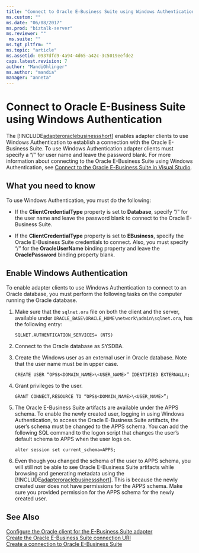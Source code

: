```yaml
---
title: "Connect to Oracle E-Business Suite using Windows Authentication | Microsoft Docs"
ms.custom: ""
ms.date: "06/08/2017"
ms.prod: "biztalk-server"
ms.reviewer: ""
 ms.suite: ""
ms.tgt_pltfrm: ""
ms.topic: "article"
ms.assetid: 0937dfd9-4a94-4d65-a42c-3c5019eefde2
caps.latest.revision: 7
author: "MandiOhlinger"
ms.author: "mandia"
manager: "anneta"
---
```

# Connect to Oracle E-Business Suite using Windows Authentication
The [!INCLUDE[adapteroraclebusinessshort](../../includes/adapteroraclebusinessshort-md.md)] enables adapter clients to use Windows Authentication to establish a connection with the Oracle E-Business Suite. To use Windows Authentication adapter clients must specify a “/” for user name and leave the password blank. For more information about connecting to the Oracle E-Business Suite using Windows Authentication, see [Connect to the Oracle E-Business Suite in Visual Studio](../../adapters-and-accelerators/adapter-oracle-ebs/connect-to-the-oracle-e-business-suite-in-visual-studio.md).  

## What you need to know  
 To use Windows Authentication, you must do the following:  
  
-   If the **ClientCredentialType** property is set to **Database**, specify “/” for the user name and leave the password blank to connect to the Oracle E-Business Suite.  
  
-   If the **ClientCredentialType** property is set to **EBusiness**, specify the Oracle E-Business Suite credentials to connect. Also, you must specify “/” for the **OracleUserName** binding property and leave the **OraclePassword** binding property blank.  

## Enable Windows Authentication  
 To enable adapter clients to use Windows Authentication to connect to an Oracle database, you must perform the following tasks on the computer running the Oracle database.  
  
1.  Make sure that the `sqlnet.ora` file on both the client and the server, available under `ORACLE_BASE\ORACLE_HOME\network\admin\sqlnet.ora`, has the following entry:  
  
    ```  
    SQLNET.AUTHENTICATION_SERVICES= (NTS)  
    ```  
  
2.  Connect to the Oracle database as SYSDBA.  
  
3.  Create the Windows user as an external user in Oracle database. Note that the user name must be in upper case.  
  
    ```  
    CREATE USER “OPS$<DOMAIN_NAME>\<USER_NAME>” IDENTIFIED EXTERNALLY;  
    ```  
  
4.  Grant privileges to the user.  
  
    ```  
    GRANT CONNECT,RESOURCE TO “OPS$<DOMAIN_NAME>\<USER_NAME>”;  
    ```  
  
5.  The Oracle E-Business Suite artifacts are available under the APPS schema. To enable the newly created user, logging in using Windows Authentication, to access the Oracle E-Business Suite artifacts, the user’s schema must be changed to the APPS schema. You can add the following SQL command to the logon script that changes the user’s default schema to APPS when the user logs on.  
  
    ```  
    alter session set current_schema=APPS;  
    ```  
  
6.  Even though you changed the schema of the user to APPS schema, you will still not be able to see Oracle E-Business Suite artifacts while browsing and generating metadata using the [!INCLUDE[adapteroraclebusinessshort](../../includes/adapteroraclebusinessshort-md.md)]. This is because the newly created user does not have permissions for the APPS schema. Make sure you provided permission for the APPS schema for the newly created user.  
  
## See Also  
[Configure the Oracle client for the E-Business Suite adapter](../../adapters-and-accelerators/adapter-oracle-ebs/configure-the-oracle-client-for-the-e-business-suite-adapter.md)   
[Create the Oracle E-Business Suite connection URI](../../adapters-and-accelerators/adapter-oracle-ebs/create-the-oracle-e-business-suite-connection-uri.md)  
 [Create a connection to Oracle E-Business Suite](../../adapters-and-accelerators/adapter-oracle-ebs/create-a-connection-to-oracle-e-business-suite.md)